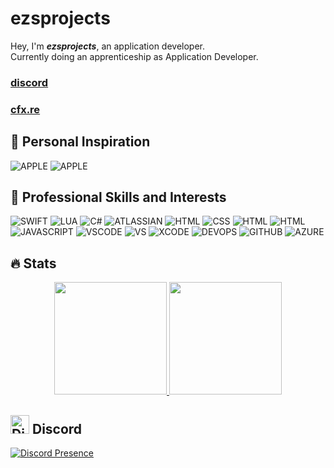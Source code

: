 # ezsprojects
Hey, I'm ***ezsprojects***, an application developer. <br>
Currently doing an apprenticeship as Application Developer.

### [discord](http://discord.gg/hyB8yxv5Gq)
### [cfx.re](https://forum.cfx.re/u/jpeg1/)

## 🚀 Personal Inspiration
![APPLE](https://img.shields.io/badge/-Apple_Inc._-black)
![APPLE](https://img.shields.io/badge/-humane_-black)

## 🚀 Professional Skills and Interests
![SWIFT](https://img.shields.io/badge/-SWIFT-red)
![LUA](https://img.shields.io/badge/-LUA-blueviolet)
![C#](https://img.shields.io/badge/-CSharp-green)
![ATLASSIAN](https://img.shields.io/badge/-ATLASSIAN-blue)
![HTML](https://img.shields.io/badge/-HTML-red)
![CSS](https://img.shields.io/badge/-CSS-blue)
![HTML](https://img.shields.io/badge/-ANGULAR-red)
![HTML](https://img.shields.io/badge/-TYPESCRIPT-blue)
![JAVASCRIPT](https://img.shields.io/badge/-JAVASCRIPT-orange)
![VSCODE](https://img.shields.io/badge/-VISUAL_STUDIO_CODE-blue)
![VS](https://img.shields.io/badge/-VISUAL_STUDIO-blueviolet)
![XCODE](https://img.shields.io/badge/-XCODE-grey)
![DEVOPS](https://img.shields.io/badge/-AZURE_DEVOPS-blue)
![GITHUB](https://img.shields.io/badge/-MICROSOFT_GITHUB-blueviolet)
![AZURE](https://img.shields.io/badge/-AZURE-blue)

## 🔥 Stats
<p align="center">
<a href="https://github.com/ezsprojects">
  <img height="180em" src="https://github-readme-stats-eight-theta.vercel.app/api?username=ezsprojects&show_icons=true&theme=flag-india&include_all_commits=true&count_private=true" />
  <img height="180em" src="https://github-readme-stats-eight-theta.vercel.app/api/top-langs/?username=ezsprojects&layout=compact&exclude_lang=java+r&theme=flag-india" />
</a>
</p>

## <img src="https://assets-global.website-files.com/6257adef93867e50d84d30e2/636e0a6a49cf127bf92de1e2_icon_clyde_blurple_RGB.png" alt="Discord Icon" width="30"/>  Discord
[![Discord Presence](https://lanyard.cnrad.dev/api/729433614881652848)](https://discord.com/users/729433614881652848)

